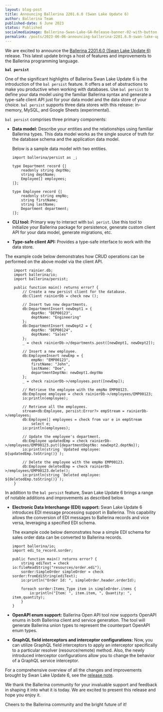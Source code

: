```yaml
---
layout: blog-post
title: Announcing Ballerina 2201.6.0 (Swan Lake Update 6)
author: Ballerina Team
published-date: 6 June 2023
status: Published
socialmediaimage: Ballerina-Swan-Lake-GA-Release-banner-02-with-button.png
permalink: /posts/2023-06-06-announcing-ballerina-2201.6.0-swan-lake-update-6/
---
```


<style>.cBlogContent p{white-space: break-spaces !important;}</style>

We are excited to announce the [Ballerina 2201.6.0 (Swan Lake Update 6)](https://ballerina.io/downloads/) release. This latest update brings a host of features and improvements to the Ballerina programming language. 

**`bal persist`**

One of the significant highlights of Ballerina Swan Lake Update 6 is the introduction of the `bal persist` feature. It offers a set of abstractions to make you productive when working with databases. Use `bal persist` to define your data model using the familiar Ballerina syntax and generate a type-safe client API just for your data model and the data store of your choice. `bal persist` supports three data stores with this release: in-memory, MySQL, and Google Sheets (experimental).  

`bal persist` comprises three primary components:

- **Data model:** Describe your entities and the relationships using familiar Ballerina types. This data model works as the single source of truth for the database schema and the application data model. 

    Below is a sample data model with two entities.

    ```ballerina
    import ballerina/persist as _;

    type Department record {|
        readonly string deptNo;
        string deptName;
        Employee[] employees;
    |};

    type Employee record {|
        readonly string empNo;
        string firstName;
        string lastName;
        Department department;
    |};
    ``` 

- **CLI tool:** Primary way to interact with `bal perist`. Use this tool to initialize your Ballerina package for persistence, generate custom client API for your data model, generate migrations, etc.  

- **Type-safe client API:** Provides a type-safe interface to work with the data store.

The example code below demonstrates how CRUD operations can be performed on the above model via the client API.       

```ballerina
    import rainier.db;
    import ballerina/io;
    import ballerina/persist;

    public function main() returns error? {
        // Create a new persist client for the database.
        db:Client rainierDb = check new ();

        // Insert two new departments. 
        db:DepartmentInsert newDept1 = {
            deptNo: "DEP00123",
            deptName: "Engineering"
        };
        db:DepartmentInsert newDept2 = {
            deptNo: "DEP00124",
            deptName: "Sales"
        };
        _ = check rainierDb->/departments.post([newDept1, newDept2]);

        // Insert a new employee.
        db:EmployeeInsert newEmp = {
            empNo: "EMP00123",
            firstName: "John",
            lastName: "Doe",
            departmentDeptNo: newDept1.deptNo
        };
        _ = check rainierDb->/employees.post([newEmp]);

        // Retrieve the employee with the empNo EMP00123.
        db:Employee employee = check rainierDb->/employees/EMP00123;
        io:println(employee);

        // Retrieve all the employees.
        stream<db:Employee, persist:Error?> empStream = rainierDb->/employees;
        db:Employee[] employees = check from var e in empStream
            select e;
        io:println(employees);

        // Update the employee's department.
        db:Employee updatedEmp = check rainierDb->/employees/EMP00123.put({departmentDeptNo: newDept2.deptNo});
        io:println(string `Updated employee: ${updatedEmp.toString()}`);

        // Delete the employee with the empNo EMP00123.
        db:Employee deletedEmp = check rainierDb->/employees/EMP00123.delete();
        io:println(string `Deleted employee: ${deletedEmp.toString()}`);
    }
```

In addition to the `bal persist` feature, Swan Lake Update 6 brings a range of notable additions and improvements as described below.

- **Electronic Data Interchange (EDI) support:** Swan Lake Update 6 introduces EDI message processing support in Ballerina. This capability allows the conversion of EDI messages to Ballerina records and vice versa, leveraging a specified EDI schema. 
    
    The example code below demonstrates how a simple EDI schema for sales order data can be converted to Ballerina records.

    ```ballerina
    import ballerina/io;
    import edi_to_record.sorder;

    public function main() returns error? {
        string ediText = check io:fileReadString("resources/order.edi");
        sorder:SimpleOrder simpleOrder = check sorder:fromEdiString(ediText);
        io:println("Order Id: ", simpleOrder.header.orderId);

        foreach sorder:Items_Type item in simpleOrder.items {
            io:println("Item: ", item.item, ", Quantity: ", item.quantity);
        }
    }
    ```

- **OpenAPI enum support:** Ballerina Open API tool now supports OpenAPI enums in both Ballerina client and service generation. The tool will generate Ballerina union types to represent the counterpart OpenAPI enum types.

- **GraphQL field interceptors and interceptor configurations:** Now, you can utilize GraphQL field interceptors to apply an interceptor specifically to a particular resolver (resource/remote) method. Also, the newly introduced interceptor configurations allow you to change the behavior of a GraphQL service interceptor.

For a comprehensive overview of all the changes and improvements brought by Swan Lake Update 6, see the [release note](https://ballerina.io/downloads/swan-lake-release-notes/swan-lake-2201.6.0).

We thank the Ballerina community for your invaluable support and feedback in shaping it into what it is today. We are excited to present this release and hope you enjoy it.

Cheers to the Ballerina community and the bright future of it!
